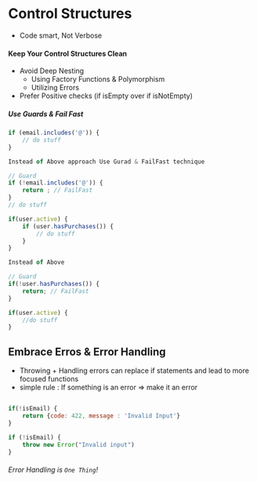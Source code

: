 # Control Structures
* Code smart, Not Verbose

#### Keep Your Control Structures Clean
* Avoid Deep Nesting
    * Using Factory Functions & Polymorphism
    * Utilizing Errors
* Prefer Positive checks (if isEmpty over if isNotEmpty)

##### Use Guards & Fail Fast
```javascript
if (email.includes('@')) {
    // do stuff
}

Instead of Above approach Use Gurad & FailFast technique

// Guard
if (!email.includes('@')) {
    return ; // FailFast
}
// do stuff
```

```javascript
if(user.active) {
    if (user.hasPurchases()) {
        // do stuff
    }
}

Instead of Above

// Guard
if(!user.hasPurchases()) {
    return; // FailFast
}

if(user.active) {
    //do stuff
}
```

## Embrace Erros & Error Handling
* Throwing + Handling errors can replace if statements and lead to more focused functions
* simple rule : If something is an error => make it an error

```javascript

if(!isEmail) {
    return {code: 422, message : 'Invalid Input'}
}

if (!isEmail) {
    throw new Error("Invalid input")
}

```
###### Error Handling is `One Thing`!